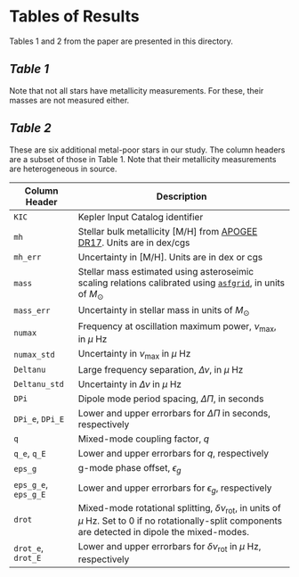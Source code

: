 # Tables of Results

Tables 1 and 2 from the paper are presented in this directory.


***Table 1***
------------
Note that not all stars have metallicity measurements. For these, their masses are not measured either.


***Table 2***
------------
These are six additional metal-poor stars in our study. The column headers are a subset of those in Table 1. Note that their metallicity measurements are heterogeneous in source.

| Column Header        | Description                                                                                                                                                              |
|----------------------|--------------------------------------------------------------------------------------------------------------------------------------------------------------------------|
| `KIC`                | Kepler Input Catalog identifier                                                                                                                                          |
| `mh`                 | Stellar bulk metallicity [M/H] from [APOGEE DR17](https://www.sdss4.org/dr17/). Units are in dex/cgs                                                                                                    |
| `mh_err`             | Uncertainty in [M/H]. Units are in dex or cgs                                                                                                                               |
| `mass`               | Stellar mass estimated using asteroseimic scaling relations calibrated using [`asfgrid`](http://www.physics.usyd.edu.au/k2gap/Asfgrid/), in units of $M_{\odot}$                                                          |
| `mass_err`           | Uncertainty in stellar mass in units of $M_{\odot}$                                                                                                                      |
| `numax`              | Frequency at oscillation maximum power, $\nu_{\mathrm{max}}$, in $\mu$ Hz                                                                                               |
| `numax_std`          | Uncertainty in $\nu_{\mathrm{max}}$ in $\mu$ Hz                                                                                                                         |
| `Deltanu`            | Large frequency separation, $\Delta\nu$, in $\mu$ Hz                                                                                                                    |
| `Deltanu_std`        | Uncertainty in $\Delta\nu$ in $\mu$ Hz                                                                                                                                  |
| `DPi`                | Dipole mode period spacing, $\Delta\Pi$, in seconds                                                                                                                      |
| `DPi_e`, `DPi_E`     | Lower and upper errorbars for $\Delta\Pi$ in seconds, respectively                                                                                                       |
| `q`                  | Mixed-mode coupling factor, $q$                                                                                                                                          |
| `q_e`, `q_E`         | Lower and upper errorbars for $q$, respectively                                                                                                                          |
| `eps_g`              | g-mode phase offset, $\epsilon_g$                                                                                                                                        |
| `eps_g_e`, `eps_g_E` | Lower and upper errorbars for $\epsilon_g$, respectively                                                                                                                 |
| `drot`               | Mixed-mode rotational splitting, $\delta\nu_{\mathrm{rot}}$, in units of $\mu$ Hz. Set to 0 if no rotationally-split components are detected in dipole the mixed-modes. |
| `drot_e`, `drot_E`   | Lower and upper errorbars for $\delta\nu_{\mathrm{rot}}$ in $\mu$ Hz, respectively                                                                                      |

